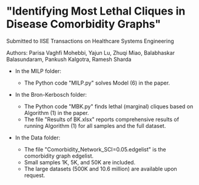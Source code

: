 # "Identifying Most Lethal Cliques in Disease Comorbidity Graphs"

Submitted to IISE Transactions on Healthcare Systems Engineering

Authors: Parisa Vaghfi Mohebbi, Yajun Lu, Zhuqi Miao, Balabhaskar Balasundaram, Pankush Kalgotra, Ramesh Sharda
     
* In the MILP folder:
  
  - The Python code "MILP.py" solves Model (6) in the paper.
 
* In the Bron-Kerbosch folder:

   - The Python code "MBK.py" finds lethal (marginal) cliques based on Algorithm (1) in the paper.
   - The file "Results of BK.xlsx" reports comprehensive results of running Algorithm (1) for all samples and the full dataset.
 
* In the Data folder:
  
  - The file "Comorbidity_Network_SCI=0.05.edgelist" is the comorbidity graph edgelist.
  - Small samples 1K, 5K, and 50K are included.
  - The large datasets (500K and 10.6 million) are available upon request.

